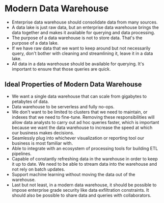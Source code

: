# Modern Data Warehouse

- Enterprise data warehouse should consolidate data from many sources.
- A data lake is just raw data, but an enterprise data warehouse brings the data together and makes it available for querying and data processing.
- The purpose of a data warehouse is not to store data. That's the purpose of a data lake.
- If we have raw data that we want to keep around but not necessarily query, don't bother with cleaning and streamlining it, leave it in a data lake.
- All data in a data warehouse should be available for querying. It's important to ensure that those queries are quick.

## Ideal Properties of Modern Data Warehouse

- We want a single data warehouse that can scale from gigabytes to petabytes of data.
- Data warehouse to be serverless and fully no-ops.
- We don't want to be limited to clusters that we need to maintain, or indexes that we need to fine-tune. Removing these responsibilities will allow data analysts to carry out ad hoc queries faster, which is important because we want the data warehouse to increase the speed at which our business makes decisions.
- Seamlessly plug into whichever visualization or reporting tool our business is most familiar with.
- Able to integrate with an ecosystem of processing tools for building ETL pipelines.
- Capable of constantly refreshing data in the warehouse in order to keep it up to date. We need to be able to stream data into the warehouse and not rely on batch updates.
- Support machine learning without moving the data out of the warehouse.
- Last but not least, in a modern data warehouse, it should be possible to impose enterprise grade security like data exfiltration constraints. It should also be possible to share data and queries with collaborators.
